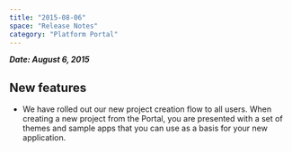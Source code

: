 ```yaml
---
title: "2015-08-06"
space: "Release Notes"
category: "Platform Portal"
---
```



***Date: August 6, 2015***

## New features

*   We have rolled out our new project creation flow to all users. When creating a new project from the Portal, you are presented with a set of themes and sample apps that you can use as a basis for your new application.